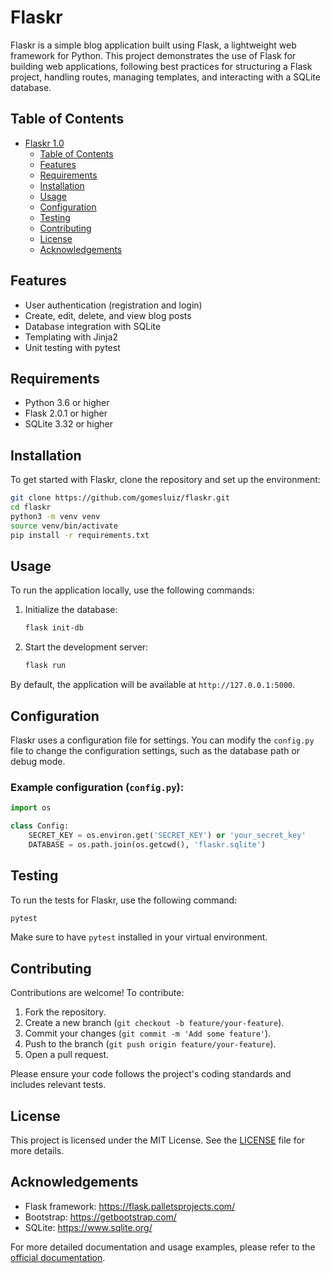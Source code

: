 # Flaskr

Flaskr is a simple blog application built using Flask, a lightweight web framework for Python. This project demonstrates the use of Flask for building web applications, following best practices for structuring a Flask project, handling routes, managing templates, and interacting with a SQLite database.

## Table of Contents

- [Flaskr 1.0](#flaskr-10)
  - [Table of Contents](#table-of-contents)
  - [Features](#features)
  - [Requirements](#requirements)
  - [Installation](#installation)
  - [Usage](#usage)
  - [Configuration](#configuration)
  - [Testing](#testing)
  - [Contributing](#contributing)
  - [License](#license)
  - [Acknowledgements](#acknowledgements)

## Features

- User authentication (registration and login)
- Create, edit, delete, and view blog posts
- Database integration with SQLite
- Templating with Jinja2
- Unit testing with pytest

## Requirements

- Python 3.6 or higher
- Flask 2.0.1 or higher
- SQLite 3.32 or higher

## Installation

To get started with Flaskr, clone the repository and set up the environment:

```bash
git clone https://github.com/gomesluiz/flaskr.git
cd flaskr
python3 -m venv venv
source venv/bin/activate
pip install -r requirements.txt
```

## Usage

To run the application locally, use the following commands:

1. Initialize the database:
    ```bash
    flask init-db
    ```

2. Start the development server:
    ```bash
    flask run
    ```

By default, the application will be available at `http://127.0.0.1:5000`.

## Configuration

Flaskr uses a configuration file for settings. You can modify the `config.py` file to change the configuration settings, such as the database path or debug mode.

### Example configuration (`config.py`):

```python
import os

class Config:
    SECRET_KEY = os.environ.get('SECRET_KEY') or 'your_secret_key'
    DATABASE = os.path.join(os.getcwd(), 'flaskr.sqlite')
```

## Testing

To run the tests for Flaskr, use the following command:

```bash
pytest
```

Make sure to have `pytest` installed in your virtual environment.

## Contributing

Contributions are welcome! To contribute:

1. Fork the repository.
2. Create a new branch (`git checkout -b feature/your-feature`).
3. Commit your changes (`git commit -m 'Add some feature'`).
4. Push to the branch (`git push origin feature/your-feature`).
5. Open a pull request.

Please ensure your code follows the project's coding standards and includes relevant tests.

## License

This project is licensed under the MIT License. See the [LICENSE](LICENSE) file for more details.

## Acknowledgements

- Flask framework: https://flask.palletsprojects.com/
- Bootstrap: https://getbootstrap.com/
- SQLite: https://www.sqlite.org/

For more detailed documentation and usage examples, please refer to the [official documentation](https://github.com/gomesluiz/flaskr).
